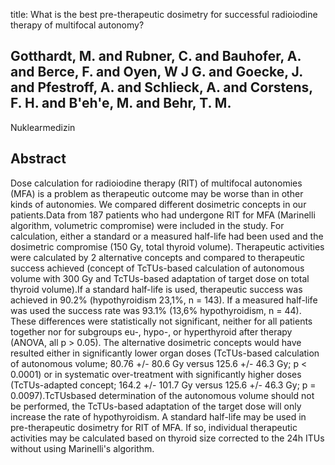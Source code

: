 title: What is the best pre-therapeutic dosimetry for successful radioiodine therapy of multifocal autonomy?

## Gotthardt, M. and Rubner, C. and Bauhofer, A. and Berce, F. and Oyen, W J G. and Goecke, J. and Pfestroff, A. and Schlieck, A. and Corstens, F. H. and B'eh'e, M. and Behr, T. M.
Nuklearmedizin


## Abstract
Dose calculation for radioiodine therapy (RIT) of multifocal autonomies (MFA) is a problem as therapeutic outcome may be worse than in other kinds of autonomies. We compared different dosimetric concepts in our patients.Data from 187 patients who had undergone RIT for MFA (Marinelli algorithm, volumetric compromise) were included in the study. For calculation, either a standard or a measured half-life had been used and the dosimetric compromise (150 Gy, total thyroid volume). Therapeutic activities were calculated by 2 alternative concepts and compared to therapeutic success achieved (concept of TcTUs-based calculation of autonomous volume with 300 Gy and TcTUs-based adaptation of target dose on total thyroid volume).If a standard half-life is used, therapeutic success was achieved in 90.2% (hypothyroidism 23,1%, n = 143). If a measured half-life was used the success rate was 93.1% (13,6% hypothyroidism, n = 44). These differences were statistically not significant, neither for all patients together nor for subgroups eu-, hypo-, or hyperthyroid after therapy (ANOVA, all p > 0.05). The alternative dosimetric concepts would have resulted either in significantly lower organ doses (TcTUs-based calculation of autonomous volume; 80.76 +/- 80.6 Gy versus 125.6 +/- 46.3 Gy; p < 0.0001) or in systematic over-treatment with significantly higher doses (TcTUs-adapted concept; 164.2 +/- 101.7 Gy versus 125.6 +/- 46.3 Gy; p = 0.0097).TcTUsbased determination of the autonomous volume should not be performed, the TcTUs-based adaptation of the target dose will only increase the rate of hypothyroidism. A standard half-life may be used in pre-therapeutic dosimetry for RIT of MFA. If so, individual therapeutic activities may be calculated based on thyroid size corrected to the 24h ITUs without using Marinelli's algorithm.

